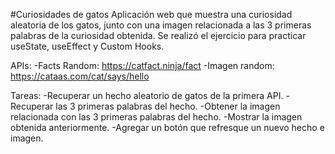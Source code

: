 #Curiosidades de gatos
Aplicación web que muestra una curiosidad aleatoria de los gatos, junto con una imagen relacionada a las 3 primeras palabras de la curiosidad obtenida.
Se realizó el ejercicio para practicar useState, useEffect y Custom Hooks.

APIs:
-Facts Random: https://catfact.ninja/fact
-Imagen random: https://cataas.com/cat/says/hello

Tareas:
-Recuperar un hecho aleatorio de gatos de la primera API.
-Recuperar las 3 primeras palabras del hecho.
-Obtener la imagen relacionada con las 3 primeras palabras del hecho.
-Mostrar la imagen obtenida anteriormente.
-Agregar un botón que refresque un nuevo hecho e imagen.
